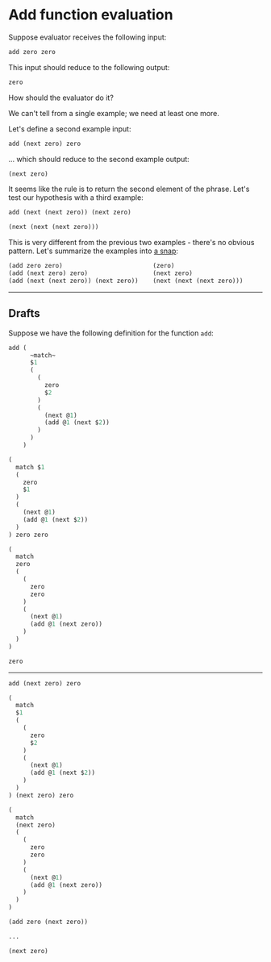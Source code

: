 # Add function evaluation

Suppose evaluator receives the following input:

```lisp
add zero zero
```

This input should reduce to the following output:

```lisp
zero
```

How should the evaluator do it?

We can't tell from a single example; we need at least one more.

Let's define a second example input:

```lisp
add (next zero) zero
```

... which should reduce to the second example output:

```lisp
(next zero)
```

It seems like the rule is to return the second element of the phrase. Let's test our hypothesis with a third example:

```lisp
add (next (next zero)) (next zero)
```

```lisp
(next (next (next zero)))
```

This is very different from the previous two examples - there's no obvious pattern. Let's summarize the examples into [a snap](MT.md#snap):

```lisp
(add zero zero)                         (zero)
(add (next zero) zero)                  (next zero)
(add (next (next zero)) (next zero))    (next (next (next zero)))
```

---

## Drafts

Suppose we have the following definition for the function `add`:

```lisp
add (
      ~match~
      $1
      (
        (
          zero
          $2
        )
        (
          (next @1)
          (add @1 (next $2))
        )
      )
    )
```

```lisp
(
  match $1
  (
    zero
    $1
  )
  (
    (next @1)
    (add @1 (next $2))
  )
) zero zero
```

```lisp
(
  match
  zero
  (
    (
      zero
      zero
    )
    (
      (next @1)
      (add @1 (next zero))
    )
  )
)
```

```lisp
zero
```

---

```lisp
add (next zero) zero
```

```lisp
(
  match
  $1
  (
    (
      zero
      $2
    )
    (
      (next @1)
      (add @1 (next $2))
    )
  )
) (next zero) zero
```

```lisp
(
  match
  (next zero)
  (
    (
      zero
      zero
    )
    (
      (next @1)
      (add @1 (next zero))
    )
  )
)  
```

```lisp
(add zero (next zero))
```

```lisp
...
```

```lisp
(next zero)
```
